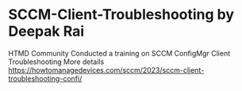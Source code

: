 # SCCM-Client-Troubleshooting by Deepak Rai
HTMD Community Conducted a training on SCCM ConfigMgr Client Troubleshooting
More details https://howtomanagedevices.com/sccm/2023/sccm-client-troubleshooting-confi/
